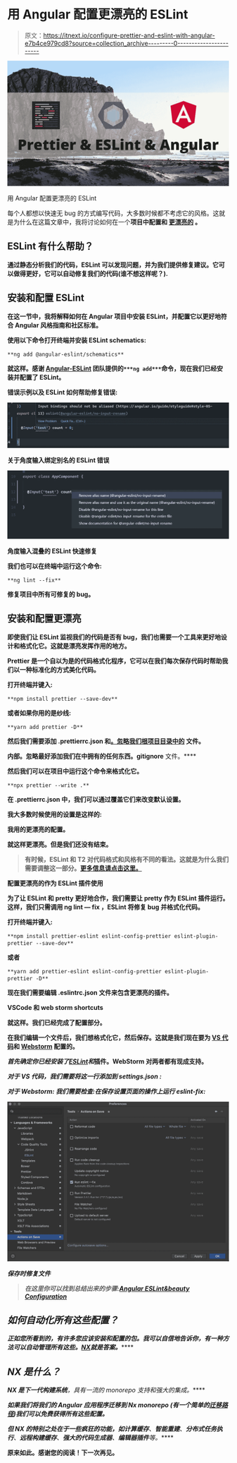 # 用 Angular 配置更漂亮的 ESLint

> 原文：<https://itnext.io/configure-prettier-and-eslint-with-angular-e7b4ce979cd8?source=collection_archive---------0----------------------->

![](img/29b134980132cbdf58c628443477147c.png)

用 Angular 配置更漂亮的 ESLint

每个人都想以快速无 bug 的方式编写代码，大多数时候都不考虑它的风格。这就是为什么在这篇文章中，我将讨论如何在一个[](https://angular.io/)****项目中配置[](https://eslint.org/)****和 [**更漂亮的**](https://prettier.io/) 。********

## ****ESLint 有什么帮助？****

****通过静态分析我们的代码，ESLint 可以发现问题，并为我们提供修复建议。它可以做得更好，它可以自动修复我们的代码(谁不想这样呢？).****

## ****安装和配置 ESLint****

****在这一节中，我将解释如何在 Angular 项目中安装 ESLint，并配置它以更好地符合 Angular 风格指南和社区标准。****

****使用以下命令打开终端并安装 ESLint schematics:****

```
**ng add @angular-eslint/schematics**
```

****就这样。感谢 [Angular-ESLint](https://github.com/angular-eslint/angular-eslint) 团队提供的` ***ng add*** `命令，现在我们已经安装并配置了 ESLint。****

****错误示例以及 ESLint 如何帮助修复错误:****

****![](img/74201464876a0932d31ce7d88e2f8d6b.png)****

****关于角度输入绑定别名的 ESLint 错误****

****![](img/7ba75ce772e947d2a7339a61e22cd1ca.png)****

****角度输入混叠的 ESLint 快速修复****

****我们也可以在终端中运行这个命令:****

```
**ng lint --fix**
```

****修复项目中所有可修复的 bug。****

## ****安装和配置更漂亮****

****即使我们让 ESLint 监视我们的代码是否有 bug，我们也需要一个工具来更好地设计和格式化它。这就是漂亮发挥作用的地方。****

****Prettier 是一个自以为是的代码格式化程序，它可以在我们每次保存代码时帮助我们以一种标准化的方式美化代码。****

****打开终端并键入:****

```
**npm install prettier --save-dev**
```

****或者如果你用的是纱线:****

```
**yarn add prettier -D**
```

****然后我们需要添加 **.prettierrc.json** 和[**。忽略我们根项目目录中的**](https://prettier.io/docs/en/ignore.html) 文件。****

****内部**。忽略**最好添加我们在**中拥有的任何东西。gitignore** 文件。****

****然后我们可以在项目中运行这个命令来格式化它。****

```
**npx prettier --write .**
```

****在 **.prettierrc.json** 中，我们可以通过覆盖它们来改变默认设置。****

****我大多数时候使用的设置是这样的:****

****我用的更漂亮的配置。****

****就这样更漂亮。但是我们还没有结束。****

> ****有时候，ESLint 和 T2 对代码格式和风格有不同的看法。这就是为什么我们需要调整这一部分。[更多信息请点击这里。](https://prettier.io/docs/en/integrating-with-linters.html)****

******配置更漂亮的作为 ESLint 插件使用******

****为了让 ESLint 和 pretty 更好地合作，我们需要让 pretty 作为 ESLint 插件运行。这样，我们只需调用 **ng lint — fix** ，ESLint 将修复 bug 并格式化代码。****

****打开终端并键入:****

```
**npm install prettier-eslint eslint-config-prettier eslint-plugin-prettier --save-dev**
```

****或者****

```
**yarn add prettier-eslint eslint-config-prettier eslint-plugin-prettier -D**
```

****现在我们需要编辑 **.eslintrc.json** 文件来包含更漂亮的插件。****

******VSCode 和 web storm shortcuts******

****就这样。我们已经完成了配置部分。****

****在我们编辑一个文件后，我们想格式化它，然后保存。这就是我们现在要为 [VS 代码](https://code.visualstudio.com/)和 [Webstorm](https://www.jetbrains.com/webstorm/) 配置的。****

*******首先确定你已经安装了***[***ESLint***](https://marketplace.visualstudio.com/items?itemName=dbaeumer.vscode-eslint)***和***[](https://marketplace.visualstudio.com/items?itemName=esbenp.prettier-vscode)****插件。WebStorm 对两者都有现成支持。********

*****对于 VS 代码，我们需要将这一行添加到 **settings.json** :*****

*****对于 Webstorm:
我们需要检查:**在保存设置页面的操作上运行 eslint-fix**:*****

*****![](img/6d8695d3d5de66cd38f1ab21c1ec84d1.png)*****

*****保存时修复文件*****

> *****在这里你可以找到总结出来的步骤:[Angular ESLint&beauty Configuration](https://gist.github.com/eneajaho/17bbcf71c44eabf56d404b028572b97b)*****

## *****如何自动化所有这些配置？*****

*****正如您所看到的，有许多您应该安装和配置的包。我可以自信地告诉你，有一种方法可以自动管理所有这些。**[**NX**](https://nx.dev)**就是答案。*********

## *****NX 是什么？*****

*****NX 是下一代**构建系统**，具有**一流的 monorepo 支持**和强大的集成。*****

*****如果我们*将我们的 Angular 应用程序迁移到 Nx monorepo* (有一个简单的[迁移路径](https://nx.dev/migration/migration-angular))我们可以免费获得所有这些配置。*****

*****但 NX 的特别之处在于一些疯狂的功能，如**计算缓存**、**智能重建**、**分布式任务执行**、**远程构建缓存**、**强大的代码生成器**、**编辑器插件**等。*****

********原来如此。感谢您的阅读！下一次再见。********